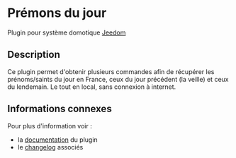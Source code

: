 # Prémons du jour
Plugin pour système domotique [Jeedom](https://jeedom.com)

## Description

Ce plugin permet d'obtenir plusieurs commandes afin de récupérer les prénoms/saints du jour en France, ceux du jour précédent (la veille) et ceux du lendemain.
Le tout en local, sans connexion à internet.

## Informations connexes

Pour plus d'information voir :
* la [documentation](https://jeanrobertjs.github.io/namesoftheday/fr_FR/ "Documentation Jeedom du plugin") du plugin
* le [changelog](https://jeanrobertjs.github.io/namesoftheday/fr_FR/changelog "Changelog de plublication du plugin") associés